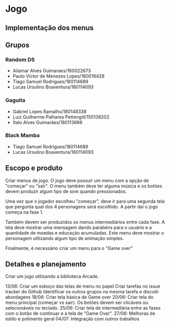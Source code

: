 # Jogo
## Implementação dos menus

## Grupos

### Random DS	
- Ailamar Alves Guimaraes/160022673	
- Paulo Victor de Menezes Lopes/160016428	
- Tiago Samuel Rodrigues/180114689	
- Lucas Ursulino Boaventura/180114093

### Gaguita	
- Gabriel Lopes Ramalho/180148338	
- Luiz Guilherme Palhares Pettengill/150138202	
- Ítalo Alves Guimarães/180113666	

### Black Mamba	
- Tiago Samuel Rodrigues/180114689	
- Lucas Ursulino Boaventura/180114093				

## Escopo e produto

Criar menus de jogo. O jogo deve possuir um menu com a opção de "começar" ou "sair".
O menu também deve ter alguma música e os botões devem produzir algum tipo de som
quando pressionados.

Uma vez que o jogador escolheu "começar", deve ir para uma segunda tela que 
pergunta qual dos 4 personagens será escolhido. A  partir daí o jogo começa
na fase 1. 

Também devem ser produzidos os menus intermediários entre cada fase. A tela deve
mostrar uma mensagem dando parabéns para o usuário e a quantidade de moedas
e educação acumuladas. Este menu deve mostrar o personagem utilizando algum tipo
de animação simples.

Finalmente, é necessário criar um menu para o "Game over"


## Detalhes e planejamento

Criar um jogo utilizando a biblioteca Arcade.

13/06:
    Criar um esboço das telas de menu no papel
    Criar tarefas no issue tracker do Github
    Identificar os outros grupos na mesma tarefa e discutir abordagens
18/06:
    Criar tela básica de Game over
20/06:
    Criar tela do menu principal (começar vs sair). Os botões devem ser clicáveis
    ou selecionáveis no teclado.
25/06:
    Criar tela de intermediária entre as fases com o botão de continuar e a
    tela de "Game Over".
27/06:
    Melhoras de estilo e polimento geral
04/07:
    Integração com outros trabalhos